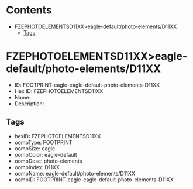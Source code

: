 



Contents
========

* [FZEPHOTOELEMENTSD11XX>eagle-default/photo-elements/D11XX](#fzephotoelementsd11xxeagle-defaultphoto-elementsd11xx)
	* [Tags](#tags)

# FZEPHOTOELEMENTSD11XX>eagle-default/photo-elements/D11XX

- ID: FOOTPRINT-eagle-eagle-default-photo-elements-D11XX
- Hex ID: FZEPHOTOELEMENTSD11XX
- Name: 
- Description: 

## Tags

- hexID: FZEPHOTOELEMENTSD11XX
- oompType: FOOTPRINT
- oompSize: eagle
- oompColor: eagle-default
- oompDesc: photo-elements
- oompIndex: D11XX
- oompName: eagle-default/photo-elements/D11XX
- oompID: FOOTPRINT-eagle-eagle-default-photo-elements-D11XX
